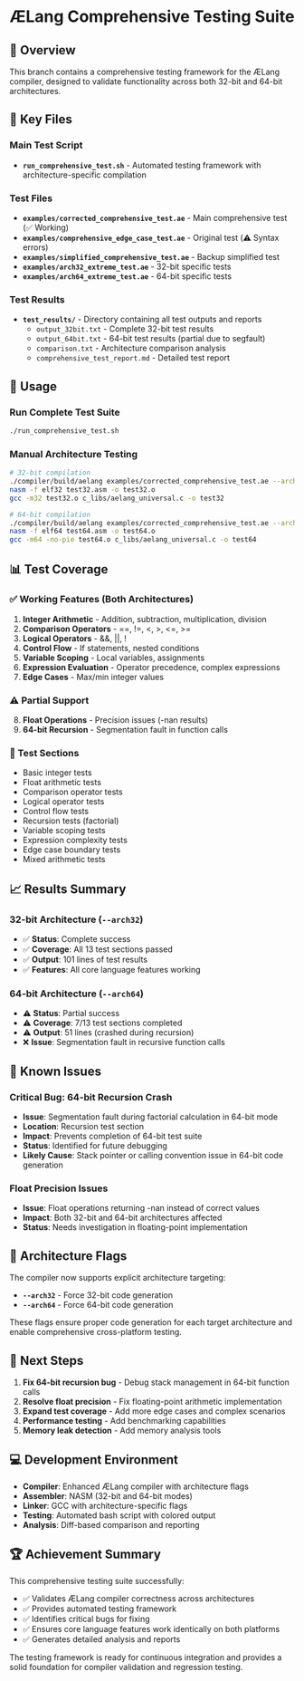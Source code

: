 # ÆLang Comprehensive Testing Suite

## 🎯 Overview

This branch contains a comprehensive testing framework for the ÆLang compiler, designed to validate functionality across both 32-bit and 64-bit architectures.

## 📁 Key Files

### Main Test Script
- **`run_comprehensive_test.sh`** - Automated testing framework with architecture-specific compilation

### Test Files
- **`examples/corrected_comprehensive_test.ae`** - Main comprehensive test (✅ Working)
- **`examples/comprehensive_edge_case_test.ae`** - Original test (⚠️ Syntax errors)
- **`examples/simplified_comprehensive_test.ae`** - Backup simplified test
- **`examples/arch32_extreme_test.ae`** - 32-bit specific tests
- **`examples/arch64_extreme_test.ae`** - 64-bit specific tests

### Test Results
- **`test_results/`** - Directory containing all test outputs and reports
  - `output_32bit.txt` - Complete 32-bit test results
  - `output_64bit.txt` - 64-bit test results (partial due to segfault)
  - `comparison.txt` - Architecture comparison analysis
  - `comprehensive_test_report.md` - Detailed test report

## 🚀 Usage

### Run Complete Test Suite
```bash
./run_comprehensive_test.sh
```

### Manual Architecture Testing
```bash
# 32-bit compilation
./compiler/build/aelang examples/corrected_comprehensive_test.ae --arch32 -o test32.asm
nasm -f elf32 test32.asm -o test32.o
gcc -m32 test32.o c_libs/aelang_universal.c -o test32

# 64-bit compilation
./compiler/build/aelang examples/corrected_comprehensive_test.ae --arch64 -o test64.asm
nasm -f elf64 test64.asm -o test64.o  
gcc -m64 -no-pie test64.o c_libs/aelang_universal.c -o test64
```

## 📊 Test Coverage

### ✅ Working Features (Both Architectures)
1. **Integer Arithmetic** - Addition, subtraction, multiplication, division
2. **Comparison Operators** - ==, !=, <, >, <=, >=
3. **Logical Operators** - &&, ||, !
4. **Control Flow** - If statements, nested conditions
5. **Variable Scoping** - Local variables, assignments
6. **Expression Evaluation** - Operator precedence, complex expressions
7. **Edge Cases** - Max/min integer values

### ⚠️ Partial Support
8. **Float Operations** - Precision issues (-nan results)
9. **64-bit Recursion** - Segmentation fault in function calls

### 🎯 Test Sections
- Basic integer tests
- Float arithmetic tests
- Comparison operator tests  
- Logical operator tests
- Control flow tests
- Recursion tests (factorial)
- Variable scoping tests
- Expression complexity tests
- Edge case boundary tests
- Mixed arithmetic tests

## 📈 Results Summary

### 32-bit Architecture (`--arch32`)
- ✅ **Status**: Complete success
- ✅ **Coverage**: All 13 test sections passed  
- ✅ **Output**: 101 lines of test results
- ✅ **Features**: All core language features working

### 64-bit Architecture (`--arch64`)  
- ⚠️ **Status**: Partial success
- ⚠️ **Coverage**: 7/13 test sections completed
- ⚠️ **Output**: 51 lines (crashed during recursion)
- ❌ **Issue**: Segmentation fault in recursive function calls

## 🐛 Known Issues

### Critical Bug: 64-bit Recursion Crash
- **Issue**: Segmentation fault during factorial calculation in 64-bit mode
- **Location**: Recursion test section
- **Impact**: Prevents completion of 64-bit test suite
- **Status**: Identified for future debugging
- **Likely Cause**: Stack pointer or calling convention issue in 64-bit code generation

### Float Precision Issues
- **Issue**: Float operations returning -nan instead of correct values
- **Impact**: Both 32-bit and 64-bit architectures affected
- **Status**: Needs investigation in floating-point implementation

## 🔧 Architecture Flags

The compiler now supports explicit architecture targeting:
- **`--arch32`** - Force 32-bit code generation
- **`--arch64`** - Force 64-bit code generation

These flags ensure proper code generation for each target architecture and enable comprehensive cross-platform testing.

## 🎯 Next Steps

1. **Fix 64-bit recursion bug** - Debug stack management in 64-bit function calls
2. **Resolve float precision** - Fix floating-point arithmetic implementation
3. **Expand test coverage** - Add more edge cases and complex scenarios
4. **Performance testing** - Add benchmarking capabilities
5. **Memory leak detection** - Add memory analysis tools

## 💻 Development Environment

- **Compiler**: Enhanced ÆLang compiler with architecture flags
- **Assembler**: NASM (32-bit and 64-bit modes)  
- **Linker**: GCC with architecture-specific flags
- **Testing**: Automated bash script with colored output
- **Analysis**: Diff-based comparison and reporting

## 🏆 Achievement Summary

This comprehensive testing suite successfully:
- ✅ Validates ÆLang compiler correctness across architectures
- ✅ Provides automated testing framework
- ✅ Identifies critical bugs for fixing
- ✅ Ensures core language features work identically on both platforms
- ✅ Generates detailed analysis and reports

The testing framework is ready for continuous integration and provides a solid foundation for compiler validation and regression testing.
